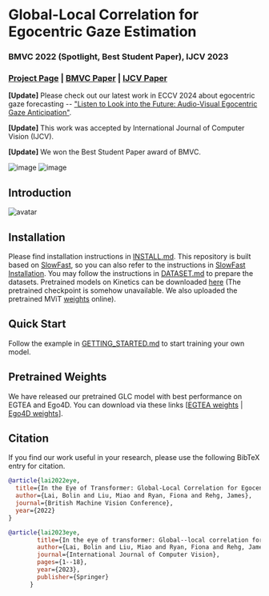 # Global-Local Correlation for Egocentric Gaze Estimation

### BMVC 2022 (Spotlight, Best Student Paper), IJCV 2023

### [Project Page](https://bolinlai.github.io/GLC-EgoGazeEst/) | [BMVC Paper](https://bmvc2022.mpi-inf.mpg.de/0227.pdf) | [IJCV Paper](https://link.springer.com/article/10.1007/s11263-023-01879-7)

**[Update]** Please check out our latest work in ECCV 2024 about egocentric gaze forecasting -- ["Listen to Look into the Future: Audio-Visual Egocentric Gaze Anticipation"](https://bolinlai.github.io/CSTS-EgoGazeAnticipation/).

**[Update]** This work was accepted by International Journal of Computer Vision (IJCV).

**[Update]** We won the Best Student Paper award of BMVC.

![image](demo/demo1.gif)
![image](demo/demo2.gif)

## Introduction

![avatar](demo/method.png)

## Installation

Please find installation instructions in [INSTALL.md](INSTALL.md). This repository is built based on [SlowFast](https://github.com/facebookresearch/SlowFast), so you can also refer to the instructions in [SlowFast Installation](https://github.com/facebookresearch/SlowFast/blob/main/INSTALL.md).
You may follow the instructions in [DATASET.md](slowfast/datasets/DATASET.md) to prepare the datasets. Pretrained models on Kinetics can be downloaded [here](https://github.com/facebookresearch/SlowFast/blob/main/MODEL_ZOO.md) (The pretrained checkpoint is somehow unavailable. We also uploaded the pretrained MViT [weights](https://drive.google.com/file/d/1cZjY9jK7urPxvZfYumIVVVvdXLmVsiJk/view?usp=drive_link) online).

## Quick Start

Follow the example in [GETTING_STARTED.md](GETTING_STARTED.md) to start training your own model.

## Pretrained Weights

We have released our pretrained GLC model with best performance on EGTEA and Ego4D. You can download via these links [[EGTEA weights](https://drive.google.com/file/d/15XVipU1CqoosyvPU1vfcG0w2LuLQecF1/view?usp=sharing) | [Ego4D weights](https://drive.google.com/file/d/1zQdZuV4OowEJxBZAAWr_MuZcN7LJujOw/view?usp=sharing)].


## Citation

If you find our work useful in your research, please use the following BibTeX entry for citation.
```BibTeX
@article{lai2022eye,
  title={In the Eye of Transformer: Global-Local Correlation for Egocentric Gaze Estimation},
  author={Lai, Bolin and Liu, Miao and Ryan, Fiona and Rehg, James},
  journal={British Machine Vision Conference},
  year={2022}
}
```
```BibTeX
@article{lai2023eye,
        title={In the eye of transformer: Global--local correlation for egocentric gaze estimation and beyond},
        author={Lai, Bolin and Liu, Miao and Ryan, Fiona and Rehg, James M},
        journal={International Journal of Computer Vision},
        pages={1--18},
        year={2023},
        publisher={Springer}
      }
```

